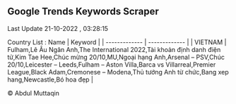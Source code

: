 

## Google Trends Keywords Scraper 
 
Last Update 21-10-2022 , 03:28:15

Country List :
 Name  | Keyword |
| ------------- | ------------- |
| VIETNAM | Fulham,Lê Âu Ngân Anh,The International 2022,Tài khoản định danh điện tử,Kim Tae Hee,Chúc mừng 20/10,MU,Ngoại hạng Anh,Arsenal – PSV,Chúc 20/10,Leicester – Leeds,Fulham – Aston Villa,Barca vs Villarreal,Premier League,Black Adam,Cremonese – Modena,Thủ tướng Anh từ chức,Bang xep hang,Newcastle,Bó hoa đẹp |



© Abdul Muttaqin 
